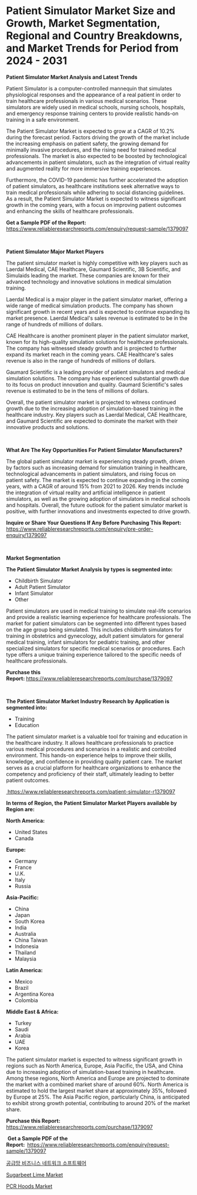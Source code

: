 <p><h1>Patient Simulator Market Size and Growth, Market Segmentation, Regional and Country Breakdowns, and Market Trends for Period from 2024 -  2031</h1></p><p><strong>Patient Simulator Market Analysis and Latest Trends</strong></p>
<p><p>Patient Simulator is a computer-controlled mannequin that simulates physiological responses and the appearance of a real patient in order to train healthcare professionals in various medical scenarios. These simulators are widely used in medical schools, nursing schools, hospitals, and emergency response training centers to provide realistic hands-on training in a safe environment.</p><p>The Patient Simulator Market is expected to grow at a CAGR of 10.2% during the forecast period. Factors driving the growth of the market include the increasing emphasis on patient safety, the growing demand for minimally invasive procedures, and the rising need for trained medical professionals. The market is also expected to be boosted by technological advancements in patient simulators, such as the integration of virtual reality and augmented reality for more immersive training experiences.</p><p>Furthermore, the COVID-19 pandemic has further accelerated the adoption of patient simulators, as healthcare institutions seek alternative ways to train medical professionals while adhering to social distancing guidelines. As a result, the Patient Simulator Market is expected to witness significant growth in the coming years, with a focus on improving patient outcomes and enhancing the skills of healthcare professionals.</p></p>
<p><strong>Get a Sample PDF of the Report:&nbsp;</strong> <a href="https://www.reliableresearchreports.com/enquiry/request-sample/1379097">https://www.reliableresearchreports.com/enquiry/request-sample/1379097</a></p>
<p>&nbsp;</p>
<p><strong>Patient Simulator Major Market Players</strong></p>
<p><p>The patient simulator market is highly competitive with key players such as Laerdal Medical, CAE Healthcare, Gaumard Scientific, 3B Scientific, and Simulaids leading the market. These companies are known for their advanced technology and innovative solutions in medical simulation training.</p><p>Laerdal Medical is a major player in the patient simulator market, offering a wide range of medical simulation products. The company has shown significant growth in recent years and is expected to continue expanding its market presence. Laerdal Medical's sales revenue is estimated to be in the range of hundreds of millions of dollars.</p><p>CAE Healthcare is another prominent player in the patient simulator market, known for its high-quality simulation solutions for healthcare professionals. The company has witnessed steady growth and is projected to further expand its market reach in the coming years. CAE Healthcare's sales revenue is also in the range of hundreds of millions of dollars.</p><p>Gaumard Scientific is a leading provider of patient simulators and medical simulation solutions. The company has experienced substantial growth due to its focus on product innovation and quality. Gaumard Scientific's sales revenue is estimated to be in the tens of millions of dollars.</p><p>Overall, the patient simulator market is projected to witness continued growth due to the increasing adoption of simulation-based training in the healthcare industry. Key players such as Laerdal Medical, CAE Healthcare, and Gaumard Scientific are expected to dominate the market with their innovative products and solutions.</p></p>
<p>&nbsp;</p>
<p><strong>What Are The Key Opportunities For Patient Simulator Manufacturers?</strong></p>
<p><p>The global patient simulator market is experiencing steady growth, driven by factors such as increasing demand for simulation training in healthcare, technological advancements in patient simulators, and rising focus on patient safety. The market is expected to continue expanding in the coming years, with a CAGR of around 15% from 2021 to 2026. Key trends include the integration of virtual reality and artificial intelligence in patient simulators, as well as the growing adoption of simulators in medical schools and hospitals. Overall, the future outlook for the patient simulator market is positive, with further innovations and investments expected to drive growth.</p></p>
<p><strong>Inquire or Share Your Questions If Any Before Purchasing This Report:</strong> <a href="https://www.reliableresearchreports.com/enquiry/pre-order-enquiry/1379097">https://www.reliableresearchreports.com/enquiry/pre-order-enquiry/1379097</a></p>
<p>&nbsp;</p>
<p><strong>Market Segmentation</strong></p>
<p><strong>The Patient Simulator Market Analysis by types is segmented into:</strong></p>
<p><ul><li>Childbirth Simulator</li><li>Adult Patient Simulator</li><li>Infant Simulator</li><li>Other</li></ul></p>
<p><p>Patient simulators are used in medical training to simulate real-life scenarios and provide a realistic learning experience for healthcare professionals. The market for patient simulators can be segmented into different types based on the age group being simulated. This includes childbirth simulators for training in obstetrics and gynecology, adult patient simulators for general medical training, infant simulators for pediatric training, and other specialized simulators for specific medical scenarios or procedures. Each type offers a unique training experience tailored to the specific needs of healthcare professionals.</p></p>
<p><strong>Purchase this Report:&nbsp;</strong><a href="https://www.reliableresearchreports.com/purchase/1379097">https://www.reliableresearchreports.com/purchase/1379097</a></p>
<p>&nbsp;</p>
<p><strong>The Patient Simulator Market Industry Research by Application is segmented into:</strong></p>
<p><ul><li>Training</li><li>Education</li></ul></p>
<p><p>The patient simulator market is a valuable tool for training and education in the healthcare industry. It allows healthcare professionals to practice various medical procedures and scenarios in a realistic and controlled environment. This hands-on experience helps to improve their skills, knowledge, and confidence in providing quality patient care. The market serves as a crucial platform for healthcare organizations to enhance the competency and proficiency of their staff, ultimately leading to better patient outcomes.</p></p>
<p><a href="https://www.reliableresearchreports.com/patient-simulator-r1379097">&nbsp;https://www.reliableresearchreports.com/patient-simulator-r1379097</a></p>
<p><strong>In terms of Region, the Patient Simulator Market Players available by Region are:</strong></p>
<p>
    <p> <strong> North America: </strong>
        <ul>
            <li>United States</li>
            <li>Canada</li>
        </ul>
        </p> 
    <p> <strong> Europe: </strong>
        <ul>
            <li>Germany</li>
            <li>France</li>
            <li>U.K.</li>
            <li>Italy</li>
            <li>Russia</li>
        </ul>
        </p> 
    <p> <strong> Asia-Pacific: </strong>
        <ul>
            <li>China</li>
            <li>Japan</li>
            <li>South Korea</li>
            <li>India</li>
            <li>Australia</li>
            <li>China Taiwan</li>
            <li>Indonesia</li>
            <li>Thailand</li>
            <li>Malaysia</li>
        </ul>
        </p> 
    <p> <strong> Latin America: </strong>
        <ul>
            <li>Mexico</li>
            <li>Brazil</li>
            <li>Argentina Korea</li>
            <li>Colombia</li>
        </ul>
        </p> 
    <p> <strong> Middle East & Africa: </strong>
        <ul>
            <li>Turkey</li>
            <li>Saudi</li>
            <li>Arabia</li>
            <li>UAE</li>
            <li>Korea</li>
        </ul>
    </p>
    </p>
<p><p>The patient simulator market is expected to witness significant growth in regions such as North America, Europe, Asia Pacific, the USA, and China due to increasing adoption of simulation-based training in healthcare. Among these regions, North America and Europe are projected to dominate the market with a combined market share of around 60%. North America is estimated to hold the largest market share at approximately 35%, followed by Europe at 25%. The Asia Pacific region, particularly China, is anticipated to exhibit strong growth potential, contributing to around 20% of the market share.</p></p>
<p><strong>Purchase this Report: </strong><a href="https://www.reliableresearchreports.com/purchase/1379097">https://www.reliableresearchreports.com/purchase/1379097</a></p>
<p>&nbsp;<strong>Get a Sample PDF of the Report:&nbsp;&nbsp;</strong><a href="https://www.reliableresearchreports.com/enquiry/request-sample/1379097">https://www.reliableresearchreports.com/enquiry/request-sample/1379097</a></p>
<p><strong></strong></p>
<p><p><a href="https://github.com/vss5505pa7z1p/Market-Research-Report-List-2/blob/main/397742046202.md">공급망 비즈니스 네트워크 소프트웨어</a></p><p><a href="https://issuu.com/reportprime-2/docs/sugarbeet-lime-market-size-2030.pptx">Sugarbeet Lime Market</a></p><p><a href="https://github.com/sofayahoo2023/Market-Research-Report-List-4/blob/main/pcr-hoods-market.md">PCR Hoods Market</a></p></p>
